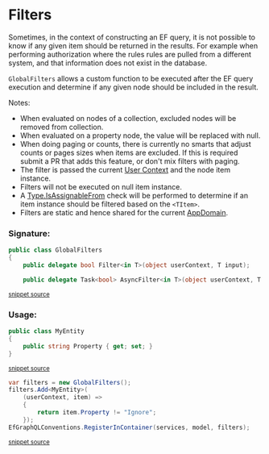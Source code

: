 <!--
GENERATED FILE - DO NOT EDIT
This file was generated by [MarkdownSnippets](https://github.com/SimonCropp/MarkdownSnippets).
Source File: /doco/mdsource/filters.source.md
To change this file edit the source file and then run MarkdownSnippets.
-->
# Filters

Sometimes, in the context of constructing an EF query, it is not possible to know if any given item should be returned in the results. For example when performing authorization where the rules rules are pulled from a different system, and that information does not exist in the database.

`GlobalFilters` allows a custom function to be executed after the EF query execution and determine if any given node should be included in the result.

Notes:

 * When evaluated on nodes of a collection, excluded nodes will be removed from collection.
 * When evaluated on a property node, the value will be replaced with null.
 * When doing paging or counts, there is currently no smarts that adjust counts or pages sizes when items are excluded. If this is required submit a PR that adds this feature, or don't mix filters with paging.
 * The filter is passed the current [User Context](https://graphql-dotnet.github.io/docs/getting-started/user-context) and the node item instance.
 * Filters will not be executed on null item instance.
 * A [Type.IsAssignableFrom](https://docs.microsoft.com/en-us/dotnet/api/system.type.isassignablefrom) check will be performed to determine if an item instance should be filtered based on the `<TItem>`.
 * Filters are static and hence shared for the current [AppDomain](https://docs.microsoft.com/en-us/dotnet/api/system.appdomain).


### Signature:

<!-- snippet: GlobalFiltersSignature -->
```cs
public class GlobalFilters
{
    public delegate bool Filter<in T>(object userContext, T input);

    public delegate Task<bool> AsyncFilter<in T>(object userContext, T input);
```
<sup>[snippet source](/src/GraphQL.EntityFramework/Filter/GlobalFilters.cs#L8-L16)</sup>
<!-- endsnippet -->


### Usage:

<!-- snippet: add-filter -->
```cs
public class MyEntity
{
    public string Property { get; set; }
}
```
<sup>[snippet source](/src/Snippets/GlobalFilterSnippets.cs#L8-L15)</sup>
```cs
var filters = new GlobalFilters();
filters.Add<MyEntity>(
    (userContext, item) =>
    {
        return item.Property != "Ignore";
    });
EfGraphQLConventions.RegisterInContainer(services, model, filters);
```
<sup>[snippet source](/src/Snippets/GlobalFilterSnippets.cs#L19-L29)</sup>
<!-- endsnippet -->
